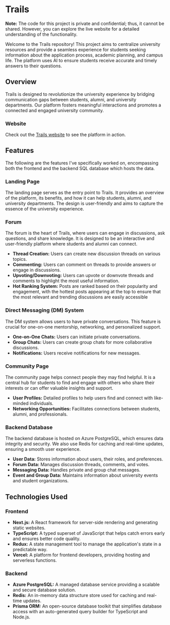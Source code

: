 # Trails

**Note:** The code for this project is private and confidential; thus, it cannot be shared. However, you can explore the live website for a detailed understanding of the functionality.

Welcome to the Trails repository! This project aims to centralize university resources and provide a seamless experience for students seeking information about the application process, academic planning, and campus life. The platform uses AI to ensure students receive accurate and timely answers to their questions.

## Overview

Trails is designed to revolutionize the university experience by bridging communication gaps between students, alumni, and university departments. Our platform fosters meaningful interactions and promotes a connected and engaged university community.

### Website

Check out the [Trails website](https://www.trailscommunity.com) to see the platform in action.

## Features

The following are the features I've specifically worked on, encompassing both the frontend and the backend SQL database which hosts the data.

### Landing Page

The landing page serves as the entry point to Trails. It provides an overview of the platform, its benefits, and how it can help students, alumni, and university departments. The design is user-friendly and aims to capture the essence of the university experience.

### Forum

The forum is the heart of Trails, where users can engage in discussions, ask questions, and share knowledge. It is designed to be an interactive and user-friendly platform where students and alumni can connect.

- **Thread Creation:** Users can create new discussion threads on various topics.
- **Commenting:** Users can comment on threads to provide answers or engage in discussions.
- **Upvoting/Downvoting:** Users can upvote or downvote threads and comments to highlight the most useful information.
- **Hot Ranking System:** Posts are ranked based on their popularity and engagement, with the hottest posts appearing at the top to ensure that the most relevant and trending discussions are easily accessible

### Direct Messaging (DM) System

The DM system allows users to have private conversations. This feature is crucial for one-on-one mentorship, networking, and personalized support.

- **One-on-One Chats:** Users can initiate private conversations.
- **Group Chats:** Users can create group chats for more collaborative discussions.
- **Notifications:** Users receive notifications for new messages.

### Community Page

The community page helps connect people they may find helpful. It is a central hub for students to find and engage with others who share their interests or can offer valuable insights and support.

- **User Profiles:** Detailed profiles to help users find and connect with like-minded individuals.
- **Networking Opportunities:** Facilitates connections between students, alumni, and professionals.

### Backend Database

The backend database is hosted on Azure PostgreSQL, which ensures data integrity and security. We also use Redis for caching and real-time updates, ensuring a smooth user experience.

- **User Data:** Stores information about users, their roles, and preferences.
- **Forum Data:** Manages discussion threads, comments, and votes.
- **Messaging Data:** Handles private and group chat messages.
- **Event and Group Data:** Maintains information about university events and student organizations.

## Technologies Used

### Frontend

- **Next.js:** A React framework for server-side rendering and generating static websites.
- **TypeScript:** A typed superset of JavaScript that helps catch errors early and ensures better code quality.
- **Redux:** A state management tool to manage the application's state in a predictable way.
- **Vercel:** A platform for frontend developers, providing hosting and serverless functions.

### Backend

- **Azure PostgreSQL:** A managed database service providing a scalable and secure database solution.
- **Redis:** An in-memory data structure store used for caching and real-time updates.
- **Prisma ORM:** An open-source database toolkit that simplifies database access with an auto-generated query builder for TypeScript and Node.js.



